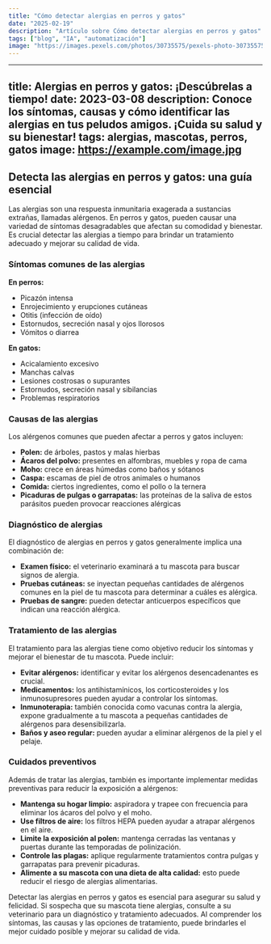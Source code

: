 ```yaml
---
title: "Cómo detectar alergias en perros y gatos"
date: "2025-02-19"
description: "Artículo sobre Cómo detectar alergias en perros y gatos"
tags: ["blog", "IA", "automatización"]
image: "https://images.pexels.com/photos/30735575/pexels-photo-30735575.jpeg?auto=compress&cs=tinysrgb&h=350"
---
```


---
title: Alergias en perros y gatos: ¡Descúbrelas a tiempo!
date: 2023-03-08
description: Conoce los síntomas, causas y cómo identificar las alergias en tus peludos amigos. ¡Cuida su salud y su bienestar!
tags: alergias, mascotas, perros, gatos
image: https://example.com/image.jpg
---

## Detecta las alergias en perros y gatos: una guía esencial

Las alergias son una respuesta inmunitaria exagerada a sustancias extrañas, llamadas alérgenos. En perros y gatos, pueden causar una variedad de síntomas desagradables que afectan su comodidad y bienestar. Es crucial detectar las alergias a tiempo para brindar un tratamiento adecuado y mejorar su calidad de vida.

### Síntomas comunes de las alergias

**En perros:**

* Picazón intensa
* Enrojecimiento y erupciones cutáneas
* Otitis (infección de oído)
* Estornudos, secreción nasal y ojos llorosos
* Vómitos o diarrea

**En gatos:**

* Acicalamiento excesivo
* Manchas calvas
* Lesiones costrosas o supurantes
* Estornudos, secreción nasal y sibilancias
* Problemas respiratorios

### Causas de las alergias

Los alérgenos comunes que pueden afectar a perros y gatos incluyen:

* **Polen:** de árboles, pastos y malas hierbas
* **Ácaros del polvo:** presentes en alfombras, muebles y ropa de cama
* **Moho:** crece en áreas húmedas como baños y sótanos
* **Caspa:** escamas de piel de otros animales o humanos
* **Comida:** ciertos ingredientes, como el pollo o la ternera
* **Picaduras de pulgas o garrapatas:** las proteínas de la saliva de estos parásitos pueden provocar reacciones alérgicas

### Diagnóstico de alergias

El diagnóstico de alergias en perros y gatos generalmente implica una combinación de:

* **Examen físico:** el veterinario examinará a tu mascota para buscar signos de alergia.
* **Pruebas cutáneas:** se inyectan pequeñas cantidades de alérgenos comunes en la piel de tu mascota para determinar a cuáles es alérgica.
* **Pruebas de sangre:** pueden detectar anticuerpos específicos que indican una reacción alérgica.

### Tratamiento de las alergias

El tratamiento para las alergias tiene como objetivo reducir los síntomas y mejorar el bienestar de tu mascota. Puede incluir:

* **Evitar alérgenos:** identificar y evitar los alérgenos desencadenantes es crucial.
* **Medicamentos:** los antihistamínicos, los corticosteroides y los inmunosupresores pueden ayudar a controlar los síntomas.
* **Inmunoterapia:** también conocida como vacunas contra la alergia, expone gradualmente a tu mascota a pequeñas cantidades de alérgenos para desensibilizarla.
* **Baños y aseo regular:** pueden ayudar a eliminar alérgenos de la piel y el pelaje.

### Cuidados preventivos

Además de tratar las alergias, también es importante implementar medidas preventivas para reducir la exposición a alérgenos:

* **Mantenga su hogar limpio:** aspiradora y trapee con frecuencia para eliminar los ácaros del polvo y el moho.
* **Use filtros de aire:** los filtros HEPA pueden ayudar a atrapar alérgenos en el aire.
* **Limite la exposición al polen:** mantenga cerradas las ventanas y puertas durante las temporadas de polinización.
* **Controle las plagas:** aplique regularmente tratamientos contra pulgas y garrapatas para prevenir picaduras.
* **Alimente a su mascota con una dieta de alta calidad:** esto puede reducir el riesgo de alergias alimentarias.

Detectar las alergias en perros y gatos es esencial para asegurar su salud y felicidad. Si sospecha que su mascota tiene alergias, consulte a su veterinario para un diagnóstico y tratamiento adecuados. Al comprender los síntomas, las causas y las opciones de tratamiento, puede brindarles el mejor cuidado posible y mejorar su calidad de vida.